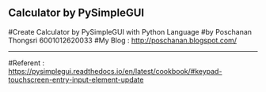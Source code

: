 ## Calculator by PySimpleGUI
#Create Calculator by PySimpleGUI with Python Language
#by Poschanan Thongsri 6001012620033
#My Blog : http://poschanan.blogspot.com/

----------------------------------------------------------
#Referent : https://pysimplegui.readthedocs.io/en/latest/cookbook/#keypad-touchscreen-entry-input-element-update
